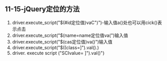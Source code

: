 ## 11-15-jQuery定位的方法

1. driver.execute_script("$(#id定位值)vaC")")-输入值a()处也可以用cick()表示点击
2. driver.execute_script("$(name=name定位值va(")输入值
3. driver.execute_script("$(cas定位值)va()")输入值
4. driver.execute_script("$((class=]").val().)
5. driver. execute script ("SCIvalue= ]").val()")
